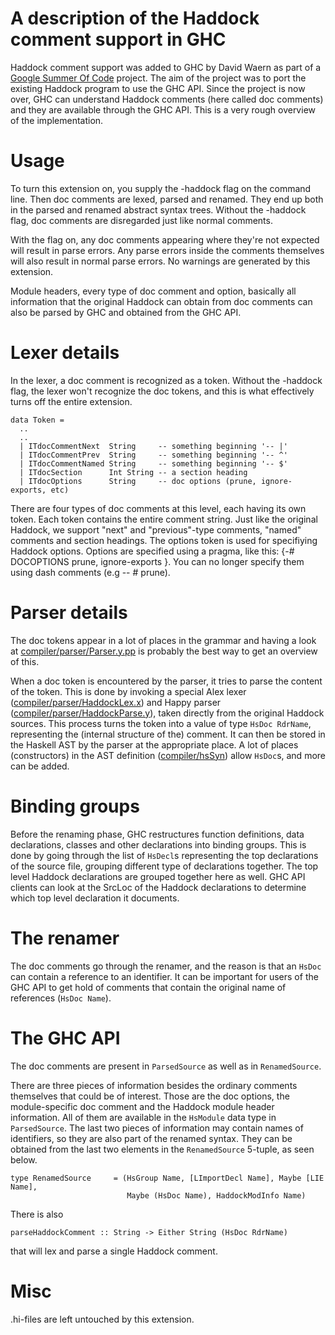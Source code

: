 # A description of the Haddock comment support in GHC


Haddock comment support was added to GHC by David Waern as part of a [Google Summer Of Code](http://code.google.com/soc) project. The aim of the project was to  port the existing Haddock program to use the GHC API. Since the project is now over, GHC can understand Haddock comments (here called doc comments) and they are available through the GHC API. This is a very rough overview of the implementation.

# Usage


To turn this extension on, you supply the -haddock flag on the command line. Then doc comments are lexed, parsed and renamed. They end up both in the parsed and renamed abstract syntax trees. Without the -haddock flag, doc comments are disregarded just like normal comments. 


With the flag on, any doc comments appearing where they're not expected will result in parse errors. Any parse errors inside the comments themselves will also result in normal parse errors. No warnings are generated by this extension.


Module headers, every type of doc comment and option, basically all information that the original Haddock can obtain from doc comments can also be parsed by GHC and obtained from the GHC API.  

# Lexer details


In the lexer, a doc comment is recognized as a token. Without the -haddock flag, the lexer won't recognize the doc tokens, and this is what effectively turns off the entire extension.

```wiki
data Token =
  ..
  ..
  | ITdocCommentNext  String     -- something beginning '-- |'
  | ITdocCommentPrev  String     -- something beginning '-- ^'
  | ITdocCommentNamed String     -- something beginning '-- $'
  | ITdocSection      Int String -- a section heading
  | ITdocOptions      String     -- doc options (prune, ignore-exports, etc)
```


There are four types of doc comments at this level, each having its own token. Each token contains the entire comment string. 
Just like the original Haddock, we support "next" and "previous"-type comments, "named" comments and section headings. The options token is used for   specifiying Haddock options. Options are specified using a pragma, like this: {-\# DOCOPTIONS prune, ignore-exports }. You can no longer specify them using dash comments (e.g -- \# prune).

# Parser details



The doc tokens appear in a lot of places in the grammar and having a look at [compiler/parser/Parser.y.pp](/trac/ghc/browser/ghc/compiler/parser/Parser.y.pp) is probably the best way to get an overview of this.   



When a doc token is encountered by the parser, it tries to parse the content of the token. This is done by invoking a special Alex lexer ([compiler/parser/HaddockLex.x](/trac/ghc/browser/ghc/compiler/parser/HaddockLex.x)) and Happy parser ([compiler/parser/HaddockParse.y](/trac/ghc/browser/ghc/compiler/parser/HaddockParse.y)), taken directly from the original Haddock sources. This process turns the token into a value of type `HsDoc RdrName`, representing the (internal structure of the) comment. It can then be stored in the Haskell AST by the parser at the appropriate place. A lot of places (constructors) in the AST definition ([compiler/hsSyn](/trac/ghc/browser/ghc/compiler/hsSyn)) allow `HsDoc`s, and more can be added.


# Binding groups


Before the renaming phase, GHC restructures function definitions, data declarations, classes and other declarations into binding groups. This is done by going through the list of `HsDecl`s representing the top declarations of the source file, grouping different type of declarations together. The top level Haddock declarations are grouped together here as well. GHC API clients can look at the SrcLoc of the Haddock declarations to determine which top level declaration it documents.

# The renamer


The doc comments go through the renamer, and the reason is that an `HsDoc` can contain a reference to an identifier. It can be important for users of the GHC API to get hold of comments that contain the original name of references (`HsDoc Name`).

# The GHC API


The doc comments are present in `ParsedSource` as well as in `RenamedSource`.


There are three pieces of information besides the ordinary comments themselves that could be of interest. Those are the doc options, the module-specific doc comment and the Haddock module header information. All of them are available in the `HsModule` data type in `ParsedSource`. The last two pieces of information may contain names of identifiers, so they are also part of the renamed syntax. They can be obtained from the last two elements in the `RenamedSource` 5-tuple, as seen below.

```wiki
type RenamedSource     = (HsGroup Name, [LImportDecl Name], Maybe [LIE Name],
                          Maybe (HsDoc Name), HaddockModInfo Name)
```


There is also 

`parseHaddockComment :: String -> Either String (HsDoc RdrName)`


that will lex and parse a single Haddock comment.

# Misc


.hi-files are left untouched by this extension.
